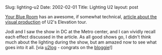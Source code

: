 Slug: lighting-u2
Date: 2002-02-01
Title: Lighting U2
layout: post

<a href="http://www.yourblueroom.com">Your Blue Room</a> has an awesome, if somewhat technical, <a href="http://www.yourblueroom.com/media/010803_lighting_dimensions.html">article about the visual production</a> of U2&#39;s Elevation tour.<p>
Jodi and I saw the show in DC at the Metro center, and I can vividly recall each effect discussed in the article. As all good shows go, I didn&#39;t think much about the lighting during the show, but am amazed now to see what goes into it all.
[via <a href="http://www.u2log.com/">u2log</a> - congrats on the <a href="http://www.fairvue.com/?feature=awards2002">bloggie</a>!]</p>
